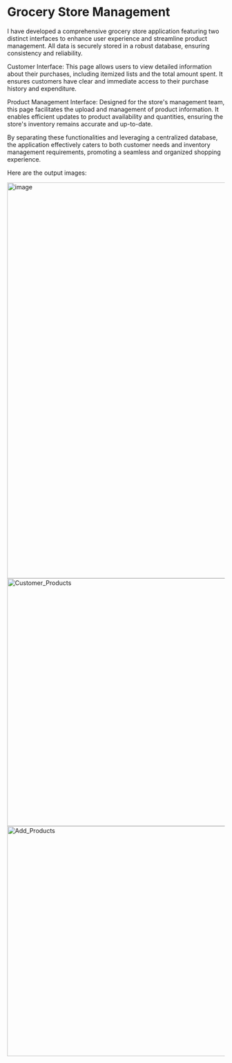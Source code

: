 # Grocery Store Management

I have developed a comprehensive grocery store application featuring two distinct interfaces to enhance user experience and streamline product management. All data is securely stored in a robust database, ensuring consistency and reliability.

Customer Interface: This page allows users to view detailed information about their purchases, including itemized lists and the total amount spent. It ensures customers have clear and immediate access to their purchase history and expenditure.

Product Management Interface: Designed for the store's management team, this page facilitates the upload and management of product information. It enables efficient updates to product availability and quantities, ensuring the store's inventory remains accurate and up-to-date.

By separating these functionalities and leveraging a centralized database, the application effectively caters to both customer needs and inventory management requirements, promoting a seamless and organized shopping experience.

Here are the output images:


<img width="917" alt="image" src="https://github.com/Bhawvana-9981/bhawvana_projects/assets/173415767/beff1e19-79a1-487b-869b-bbe2f2fae5d7">


<img width="574" alt="Customer_Products" src="https://github.com/Bhawvana-9981/bhawvana_projects/assets/173415767/e165f554-e4c8-415f-a62d-561791f52a53">



<img width="533" alt="Add_Products" src="https://github.com/Bhawvana-9981/bhawvana_projects/assets/173415767/1e5eda0d-222d-4dc0-9bdb-4562af60b6b6">
















































































































